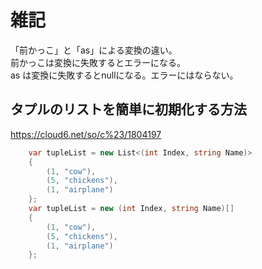 # 雑記

「前かっこ」と「as」による変換の違い。  
前かっこは変換に失敗するとエラーになる。  
as は変換に失敗するとnullになる。エラーにはならない。  

## タプルのリストを簡単に初期化する方法

<https://cloud6.net/so/c%23/1804197>

``` C#
    var tupleList = new List<(int Index, string Name)>
    {
        (1, "cow"),
        (5, "chickens"),
        (1, "airplane")
    };
    var tupleList = new (int Index, string Name)[]
    {
        (1, "cow"),
        (5, "chickens"),
        (1, "airplane")
    };
```
